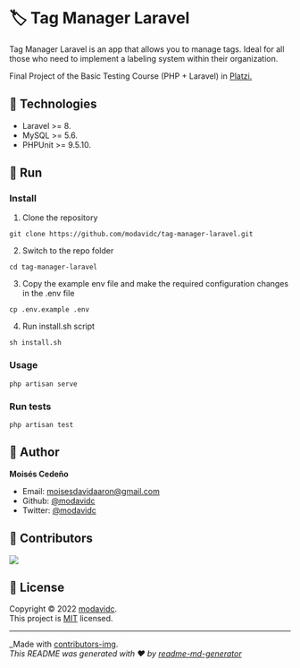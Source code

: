 # 🏷️ Tag Manager Laravel

Tag Manager Laravel is an app that allows you to manage tags. Ideal for all those who need to implement a labeling system within their organization.

Final Project of the Basic Testing Course (PHP + Laravel) in <a href="https://platzi.com">Platzi.</a>

## 🔨 Technologies

* Laravel >= 8.
* MySQL >= 5.6.
* PHPUnit >= 9.5.10.

## 🚀 Run

### Install

1. Clone the repository

`git clone https://github.com/modavidc/tag-manager-laravel.git`

2. Switch to the repo folder 

`cd tag-manager-laravel`

3. Copy the example env file and make the required configuration changes in the .env file

`cp .env.example .env`

4. Run install.sh script

`sh install.sh`

### Usage

`php artisan serve`

### Run tests

`php artisan test`

## 👤 Author

**Moisés Cedeño**

- Email: [moisesdavidaaron@gmail.com](mailto:moisesdavidaaron@gmail.com)
- Github: [@modavidc](https://github.com/modavidc)
- Twitter: [@modavidc](https://twitter.com/modavidc)

## 🤝 Contributors

<a href = "https://github.com/modavidc">
  <img src = "https://contrib.rocks/image?repo=modavidc/tag-manager-laravel"/>
</a>

## 📝 License

Copyright © 2022 [modavidc](https://github.com/modavidc).<br />
This project is [MIT](https://github.com/kefranabg/readme-md-generator/blob/master/LICENSE) licensed.

---

_Made with [contributors-img](https://contrib.rocks).\
_This README was generated with ❤️ by [readme-md-generator](https://github.com/kefranabg/readme-md-generator)_

